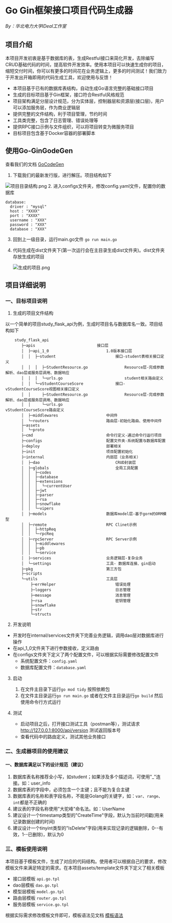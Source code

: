# Go Gin框架接口项目代码生成器
###### By：华北电力大学iDeal工作室

## 项目介绍
本项目开发初衷是基于数据库的表，生成Restful接口来简化开发，去除编写CRUD基础代码的时间，提高软件开发效率。使用本项目可以快速生成你的项目，缩短交付时间，你可以有更多的时间花在业务逻辑上，更多的时间测试！我们致力于开发出开箱即用的代码生成工具，欢迎使用与反馈！
- 本项目基于已有的数据库表结构，自动生成Go语言完整的基础接口项目
- 生成的目标项目基于Gin框架，接口符合Restful风格规范
- 项目架构满足分层设计规范，分为实体层，控制器层和资源层(接口层)，用户可以添加服务层，作为商业逻辑层
- 提供完整的文件结构，利于项目管理，节约时间
- 工具类完整，包含了日志管理、错误处理等
- 提供RPC接口示例与文件组织，可以将项目转变为微服务项目
- 目标项目包含基于Docker容器的部署脚本

## 使用Go-GinGodeGen
查看我们的文档 [GoCodeGen](https://idealstudio-ncepu.yuque.com/kgagg7/pkp1rg/ng5sg765x4nqfl28)

1. 下载我们的最新发行版，进行解压。项目结构如下

![项目目录结构.png](https://s1.ax1x.com/2023/02/27/pp9ILf1.png)
2. 进入configs文件夹，修改config.yaml文件，配置你的数据库
   ~~~~config.yaml:
   database:
     driver : "mysql"
     host : "XXXX"
     port : "XXXX"
     username : "XXX"
     password : "XXX"
     database : "XXX"
   ~~~~
3. 回到上一级目录，运行main.go文件
    `go run main.go`
4. 代码生成在dist文件夹下(第一次运行会在主目录生成dist文件夹)。dist文件夹存放生成的项目

    ![生成的项目.png](https://s1.ax1x.com/2023/02/27/pp9oqHg.png)

## 项目详细说明
### 一、目标项目说明
1. 生成的项目文件结构
    
以一个简单的项目study_flask_api为例，生成时项目名与数据库名一致。项目结构如下
~~~~
    study_flask_api
       ├─apis                           接口层
       │  ├─api_1_0                         1.0版本接口层
       │  │  ├─student                          接口-student表相关接口定义
       │  │  │  ├─StudentResource.go                Resource层-完成参数解析、dao层或服务层调用、数据响应
       │  │  │  └─urls.go                           student相关路由定义
       │  │  └─vStudentCourseScore              接口-vStudentCourseScore视图相关接口定义
       │  │     ├─StudentResource.go                Resource层-完成参数解析、dao层或服务层调用、数据响应
       │  │     └─urls.go                           vStudentCourseScore路由定义
       │  ├─middlewares                     中间件
       │  └─routers                         路由层-初始化路由、使用中间件
       ├─assets
       │  └─proto
       ├─cmd                                命令行定义-通过命令行运行项目
       ├─configs                            配置文件夹-系统配置与数据库配置
       ├─deploy                             部署相关
       ├─init                               项目配置初始化
       ├─internal                           内部层（业务相关）
       │  ├─dao                                 CRUD封装层
       │  ├─globals                             全局工具配置
       │  │  ├─codes
       │  │  ├─database
       │  │  ├─extensions
       │  │  │  └─currentUser
       │  │  ├─jwt
       │  │  ├─parser
       │  │  ├─rsa
       │  │  ├─snowflake
       │  │  └─vipers
       │  ├─models                          数据库model层-基于gorm的ORM模型
       │  ├─remote                          RPC Clinet示例
       │  │  ├─httpReq
       │  │  └─rpcReq
       │  ├─rpcServer                       RPC Server示例
       │  │  ├─middlewares                  
       │  │  ├─pb
       │  │  └─service
       │  ├─services                        业务逻辑层-复杂业务
       │  └─settings                        工具- 数据库连接、gin启动
       ├─pkg                                第三方包
       ├─scripts                            
       └─utils                              工具层
           ├─errHelper                          错误处理
           ├─loggers                            日志管理
           ├─message                            消息管理
           ├─rsa                                密钥管理
           ├─snowflake                          
           ├─str
           └─structs
~~~~
2. 开发说明
- 开发时在internal/services文件夹下完善业务逻辑，调用dao层对数据库进行操作
- 在api_1_0文件夹下进行参数接收，定义路由
- 在configs文件夹下定义了两个配置文件，可以根据实际需要修改配置文件
  - 系统配置文件：`config.yaml`
  - 数据库配置文件：`database.yaml`

3. 启动
    1. 在文件主目录下运行`go mod tidy` 按照依赖包
    2. 在文件主目录运行`go run main.go` 或者在文件主目录运行`go build` 然后使用命令行方式运行

4. 测试
    - 启动项目之后，打开接口测试工具（postman等），测试请求 http://127.0.0.1:8000/api/version 测试返回版本号
    - 查看代码中的路由定义，测试其他业务接口

### 二、生成器项目的使用建议
#### 一、数据库满足以下的设计规范（建议）
1. 数据库表名称推荐全小写，如student；如果涉及多个描述词，可使用"_"连接。如：user_info
2. 数据库表的字段中，必须包含一个主键；且不能为复合主键
3. 数据库表的名称和表字段名称，不能是Golang的关键字，如：`var`、`range`、`int`都是不正确的
4. 建议表的字段名称使用"大驼峰"命名法。如：UserName
5. 建议设计一个timestamp类型的"CreateTime"字段，默认为当前时间戳(用来记录数据创建的时间)
6. 建议设计一个tinyint类型的"IsDelete"字段(用来实现记录的逻辑删除，0--有效，1--已删除)，默认为0


### 三、模板使用说明
本项目基于模板文件，生成了对应的代码结构。使用者可以根据自己的要求，修改模板文件来满足特定的需求。在本项目assets/template文件夹下定义了相关模板
- 接口层模板 `api.go.tpl`
- dao层模板 `dao.go.tpl`
- 模型层模板 `model.go.tpl`
- 路由层模板 `router.go.tpl`
- 服务层模板 `service.go.tpl`

根据实际需求修改模板文件即可，模板语法见文档 [模板语法]()